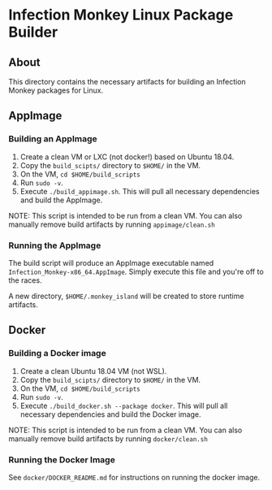 # Infection Monkey Linux Package Builder

## About

This directory contains the necessary artifacts for building an Infection
Monkey packages for Linux.

## AppImage

### Building an AppImage

1. Create a clean VM or LXC (not docker!) based on Ubuntu 18.04.
1. Copy the `build_scipts/` directory to `$HOME/` in the VM.
1. On the VM, `cd $HOME/build_scripts`
1. Run `sudo -v`.
1. Execute `./build_appimage.sh`. This will pull all necessary dependencies
   and build the AppImage.

NOTE: This script is intended to be run from a clean VM. You can also manually
remove build artifacts by running `appimage/clean.sh`

### Running the AppImage

The build script will produce an AppImage executable named
`Infection_Monkey-x86_64.AppImage`. Simply execute this file and you're off to
the races.

A new directory, `$HOME/.monkey_island` will be created to store runtime
artifacts.

## Docker

### Building a Docker image
1. Create a clean Ubuntu 18.04 VM (not WSL).
1. Copy the `build_scipts/` directory to `$HOME/` in the VM.
1. On the VM, `cd $HOME/build_scripts`
1. Run `sudo -v`.
1. Execute `./build_docker.sh --package docker`. This will pull all necessary dependencies
   and build the Docker image.

NOTE: This script is intended to be run from a clean VM. You can also manually
remove build artifacts by running `docker/clean.sh`

### Running the Docker Image
See `docker/DOCKER_README.md` for instructions on running the docker image.
